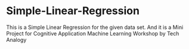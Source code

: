 # Simple-Linear-Regression
This is a Simple Linear Regression for the given data set. And it is a Mini Project for Cognitive Application Machine Learning Workshop by Tech Analogy 
